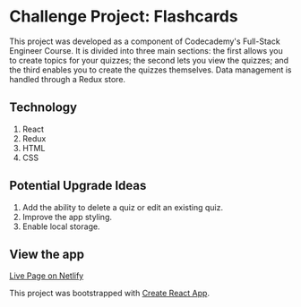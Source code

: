# Challenge Project: Flashcards

This project was developed as a component of Codecademy's Full-Stack Engineer Course. It is divided into three main sections: the first allows you to create topics for your quizzes; the second lets you view the quizzes; and the third enables you to create the quizzes themselves. Data management is handled through a Redux store.

## Technology 

1. React
2. Redux 
3. HTML
4. CSS

## Potential Upgrade Ideas 

1. Add the ability to delete a quiz or edit an existing quiz.
2. Improve the app styling.
3. Enable local storage.


## View the app

[Live Page on Netlify](https://michbrew-challenge-project-flashcards.netlify.app/)


This project was bootstrapped with [Create React App](https://github.com/facebook/create-react-app).

